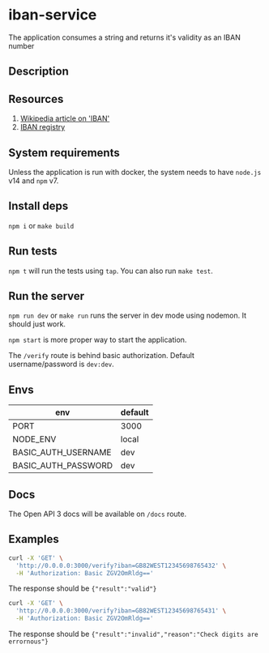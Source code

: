 # iban-service

The application consumes a string and returns it's validity as an IBAN number

## Description

## Resources
1. [Wikipedia article on 'IBAN'](https://en.wikipedia.org/wiki/International_Bank_Account_Number)
2. [IBAN registry](https://www.iban.com/files/iban_registry.pdf)

## System requirements
Unless the application is run with docker, the system needs to have `node.js` v14 and `npm` v7.

## Install deps
`npm i` or `make build`

## Run tests
`npm t` will run the tests using `tap`. You can also run `make test`.

## Run the server
`npm run dev` or `make run` runs the server in dev mode using nodemon. It should just work.

`npm start` is more proper way to start the application.

The `/verify` route is behind basic authorization. Default username/password is `dev:dev`.

## Envs
|env|default|
|---|-------|
|PORT|3000|
|NODE_ENV|local|
|BASIC_AUTH_USERNAME|dev|
|BASIC_AUTH_PASSWORD|dev|

## Docs
The Open API 3 docs will be available on `/docs` route.

## Examples

```sh
curl -X 'GET' \
  'http://0.0.0.0:3000/verify?iban=GB82WEST12345698765432' \
  -H 'Authorization: Basic ZGV2OmRldg=='
```
The response should be `{"result":"valid"}`

```sh
curl -X 'GET' \
  'http://0.0.0.0:3000/verify?iban=GB82WEST12345698765431' \
  -H 'Authorization: Basic ZGV2OmRldg=='
```
The response should be `{"result":"invalid","reason":"Check digits are errornous"}`